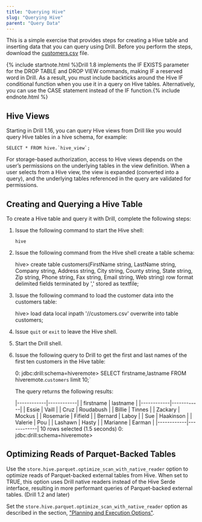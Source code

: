 ```yaml
---
title: "Querying Hive"
slug: "Querying Hive"
parent: "Query Data"
---
```

This is a simple exercise that provides steps for creating a Hive table and
inserting data that you can query using Drill. Before you perform the steps,
download the [customers.csv](http://doc.mapr.com/download/attachments/28868943/customers.csv?version=1&modificationDate=1426874930765&api=v2) file.


{% include startnote.html %}Drill 1.8 implements the IF EXISTS parameter for the DROP TABLE and DROP VIEW commands, making IF a reserved word in Drill. As a result, you must include backticks around the Hive IF conditional function when you use it in a query on Hive tables. Alternatively, you can use the CASE statement instead of the IF function.{% include endnote.html %}

## Hive Views

Starting in Drill 1.16, you can query Hive views from Drill like you would query Hive tables in a hive schema, for example:
	
	SELECT * FROM hive.`hive_view`;

For storage-based authorization, access to Hive views depends on the user’s permissions on the underlying tables in the view definition. When a user selects from a Hive view, the view is expanded (converted into a query), and the underlying tables referenced in the query are validated for permissions.


## Creating and Querying a Hive Table

To create a Hive table and query it with Drill, complete the following steps:

  1. Issue the following command to start the Hive shell:

      `hive`
  2. Issue the following command from the Hive shell create a table schema:

        hive> create table customers(FirstName string, LastName string, Company string, Address string, City string, County string, State string, Zip string, Phone string, Fax string, Email string, Web string) row format delimited fields terminated by ',' stored as textfile;
  3. Issue the following command to load the customer data into the customers table:

        hive> load data local inpath '/<directory path>/customers.csv' overwrite into table customers;
  4. Issue `quit` or `exit` to leave the Hive shell.
  5. Start the Drill shell.
  6. Issue the following query to Drill to get the first and last names of the first ten customers in the Hive table:

        0: jdbc:drill:schema=hiveremote> SELECT firstname,lastname FROM hiveremote.`customers` limit 10;`

     The query returns the following results:

        |------------|------------|
        | firstname  |  lastname  |
        |------------|------------|
        | Essie      | Vaill      |
        | Cruz       | Roudabush  |
        | Billie     | Tinnes     |
        | Zackary    | Mockus     |
        | Rosemarie  | Fifield    |
        | Bernard    | Laboy      |
        | Sue        | Haakinson  |
        | Valerie    | Pou        |
        | Lashawn    | Hasty      |
        | Marianne   | Earman     |
        |------------|------------|
        10 rows selected (1.5 seconds)
        0: jdbc:drill:schema=hiveremote>

## Optimizing Reads of Parquet-Backed Tables

Use the `store.hive.parquet.optimize_scan_with_native_reader` option to optimize reads of Parquet-backed external tables from Hive. When set to TRUE, this option uses Drill native readers instead of the Hive Serde interface, resulting in more performant queries of Parquet-backed external tables. (Drill 1.2 and later)

Set the `store.hive.parquet.optimize_scan_with_native_reader` option as described in the section, ["Planning and Execution Options"]({{site.baseurl}}/docs/planning-and-execution-options/).
